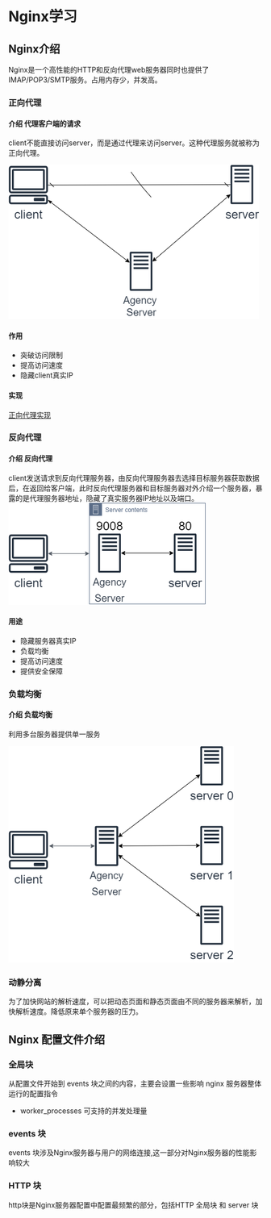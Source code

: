 # Nginx学习

## Nginx介绍

Nginx是一个高性能的HTTP和反向代理web服务器同时也提供了IMAP/POP3/SMTP服务。占用内存少，并发高。

### 正向代理

#### 介绍 代理客户端的请求

client不能直接访问server，而是通过代理来访问server。这种代理服务就被称为正向代理。

![正向代理](/photo/正向代理.png)

#### 作用

- 突破访问限制
- 提高访问速度
- 隐藏client真实IP

#### 实现

[正向代理实现](01正向代理/01正向代理.md)

### 反向代理

#### 介绍 反向代理

client发送请求到反向代理服务器，由反向代理服务器去选择目标服务器获取数据后，在返回给客户端，此时反向代理服务器和目标服务器对外介绍一个服务器，暴露的是代理服务器地址，隐藏了真实服务器IP地址以及端口。
![反向代理](/photo/反向代理.png)

#### 用途

- 隐藏服务器真实IP
- 负载均衡
- 提高访问速度
- 提供安全保障

### 负载均衡

#### 介绍 负载均衡

利用多台服务器提供单一服务

![负载均衡](/photo/负载均衡.png)

### 动静分离

为了加快网站的解析速度，可以把动态页面和静态页面由不同的服务器来解析，加快解析速度。降低原来单个服务器的压力。

## Nginx 配置文件介绍

### 全局块

从配置文件开始到 events 块之间的内容，主要会设置一些影响 nginx 服务器整体运行的配置指令

- worker_processes 可支持的并发处理量

### events 块

events 块涉及Nginx服务器与用户的网络连接,这一部分对Nginx服务器的性能影响较大

### HTTP 块

http块是Nginx服务器配置中配置最频繁的部分，包括HTTP 全局块 和 server 块
